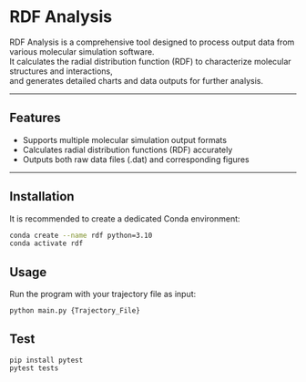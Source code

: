 # RDF Analysis

RDF Analysis is a comprehensive tool designed to process output data from various molecular simulation software.  
It calculates the radial distribution function (RDF) to characterize molecular structures and interactions,  
and generates detailed charts and data outputs for further analysis.

---

## Features

- Supports multiple molecular simulation output formats  
- Calculates radial distribution functions (RDF) accurately  
- Outputs both raw data files (.dat) and corresponding figures 

---

## Installation

It is recommended to create a dedicated Conda environment:

```bash
conda create --name rdf python=3.10
conda activate rdf
```

## Usage
Run the program with your trajectory file as input:

```bash
python main.py {Trajectory_File}
```

## Test
``` 
pip install pytest
pytest tests
```